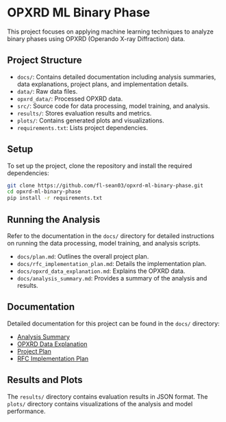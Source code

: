 # OPXRD ML Binary Phase

This project focuses on applying machine learning techniques to analyze binary phases using OPXRD (Operando X-ray Diffraction) data.

## Project Structure

- `docs/`: Contains detailed documentation including analysis summaries, data explanations, project plans, and implementation details.
- `data/`: Raw data files.
- `opxrd_data/`: Processed OPXRD data.
- `src/`: Source code for data processing, model training, and analysis.
- `results/`: Stores evaluation results and metrics.
- `plots/`: Contains generated plots and visualizations.
- `requirements.txt`: Lists project dependencies.

## Setup

To set up the project, clone the repository and install the required dependencies:

```bash
git clone https://github.com/fl-sean03/opxrd-ml-binary-phase.git
cd opxrd-ml-binary-phase
pip install -r requirements.txt
```

## Running the Analysis

Refer to the documentation in the `docs/` directory for detailed instructions on running the data processing, model training, and analysis scripts.

- `docs/plan.md`: Outlines the overall project plan.
- `docs/rfc_implementation_plan.md`: Details the implementation plan.
- `docs/opxrd_data_explanation.md`: Explains the OPXRD data.
- `docs/analysis_summary.md`: Provides a summary of the analysis and results.

## Documentation

Detailed documentation for this project can be found in the `docs/` directory:

- [Analysis Summary](docs/analysis_summary.md)
- [OPXRD Data Explanation](docs/opxrd_data_explanation.md)
- [Project Plan](docs/plan.md)
- [RFC Implementation Plan](docs/rfc_implementation_plan.md)

## Results and Plots

The `results/` directory contains evaluation results in JSON format. The `plots/` directory contains visualizations of the analysis and model performance.
